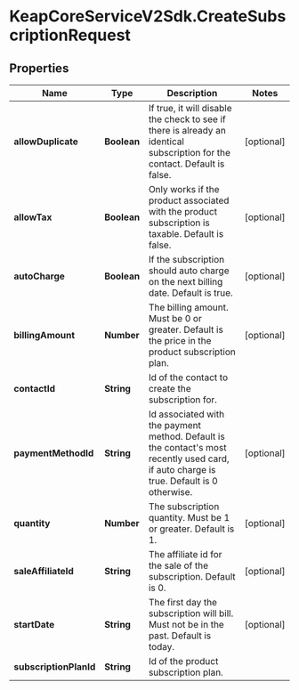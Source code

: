 # KeapCoreServiceV2Sdk.CreateSubscriptionRequest

## Properties

Name | Type | Description | Notes
------------ | ------------- | ------------- | -------------
**allowDuplicate** | **Boolean** | If true, it will disable the check to see if there is already an identical subscription for the contact. Default is false. | [optional] 
**allowTax** | **Boolean** | Only works if the product associated with the product subscription is taxable. Default is false. | [optional] 
**autoCharge** | **Boolean** | If the subscription should auto charge on the next billing date. Default is true. | [optional] 
**billingAmount** | **Number** | The billing amount. Must be 0 or greater. Default is the price in the product subscription plan. | [optional] 
**contactId** | **String** | Id of the contact to create the subscription for. | 
**paymentMethodId** | **String** | Id associated with the payment method. Default is the contact&#39;s most recently used card, if auto charge is true. Default is 0 otherwise. | [optional] 
**quantity** | **Number** | The subscription quantity. Must be 1 or greater. Default is 1. | [optional] 
**saleAffiliateId** | **String** | The affiliate id for the sale of the subscription. Default is 0. | [optional] 
**startDate** | **String** | The first day the subscription will bill. Must not be in the past. Default is today. | [optional] 
**subscriptionPlanId** | **String** | Id of the product subscription plan. | 


